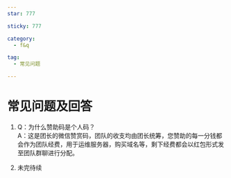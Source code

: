 ```yaml
---
star: 777

sticky: 777

category:
  - f&q

tag:
  - 常见问题

---
```


# 常见问题及回答

1. Q：为什么赞助码是个人码？ <br>
A：这是团长的微信赞赏码，团队的收支均由团长统筹，您赞助的每一分钱都会作为团队经费，用于运维服务器，购买域名等，剩下经费都会以红包形式发至团队群聊进行分配。

2. 未完待续


<Share colorful />